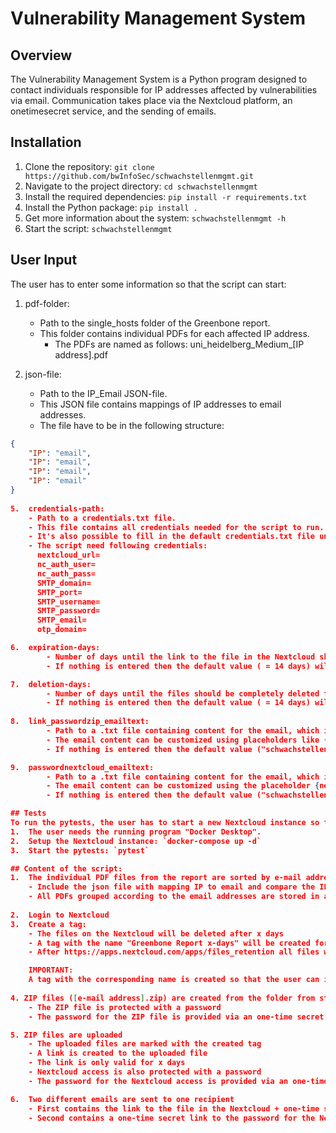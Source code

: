 # Vulnerability Management System

## Overview
The Vulnerability Management System is a Python program designed to contact individuals responsible for IP addresses affected by vulnerabilities via email. Communication takes place via the Nextcloud platform, an onetimesecret service, and the sending of emails.

## Installation
1. Clone the repository: `git clone https://github.com/bwInfoSec/schwachstellenmgmt.git`
2. Navigate to the project directory: `cd schwachstellenmgmt`
3. Install the required dependencies: `pip install -r requirements.txt`
4. Install the Python package: `pip install .`
5. Get more information about the system: `schwachstellenmgmt -h`
6. Start the script: `schwachstellenmgmt`

## User Input
The user has to enter some information so that the script can start:

1.  pdf-folder:
    - Path to the single_hosts folder of the Greenbone report.
    - This folder contains individual PDFs for each affected IP address.
        - The PDFs are named as follows: uni_heidelberg_Medium_[IP address].pdf

3.  json-file:
    - Path to the IP_Email JSON-file.
    - This JSON file contains mappings of IP addresses to email addresses.
    - The file have to be in the following structure: 
  
```json
{
    "IP": "email",
    "IP": "email",
    "IP": "email",
    "IP": "email"
}
  
5.  credentials-path:
    - Path to a credentials.txt file.
    - This file contains all credentials needed for the script to run.
    - It's also possible to fill in the default credentials.txt file under the following path: "schwachstellenmgmt\templates\credentials.txt"
    - The script need following credentials: 
      nextcloud_url=
      nc_auth_user=
      nc_auth_pass=
      SMTP_domain=
      SMTP_port=
      SMTP_username=
      SMTP_password=
      SMTP_email=
      otp_domain=

6.  expiration-days:
        - Number of days until the link to the file in the Nextcloud should expire.
        - If nothing is entered then the default value ( = 14 days) will be selected.

7.  deletion-days:
        - Number of days until the files should be completely deleted from Nextcloud.
        - If nothing is entered then the default value ( = 14 days) will be selected.
    
8.  link_passwordzip_emailtext:
        - Path to a .txt file containing content for the email, which includes the link to Nextcloud and a one-time secret link for the password of the ZIP file.
        - The email content can be customized using placeholders like {nextcloud_file_url}, {zip_password_link}, and {expiration_date}.
        - If nothing is entered then the default value ("schwachstellenmgmt\templates\link_passwordZIP_emailText.txt") will be selected.

9.  passwordnextcloud_emailtext:
        - Path to a .txt file containing content for the email, which includes the one-time link for the password to Nextcloud.
        - The email content can be customized using the placeholder {nextcloud_password_link}.
        - If nothing is entered then the default value ("schwachstellenmgmt\templates\passwordNextcloud_emailText.txt") will be selected.

## Tests
To run the pytests, the user has to start a new Nextcloud instance so that the tests can also be run without the production system:
1.  The user needs the running program "Docker Desktop".
2.  Setup the Nextcloud instance: `docker-compose up -d`
3.  Start the pytests: `pytest`

## Content of the script: 
1.  The individual PDF files from the report are sorted by e-mail address and packed into a ZIP file
    - Include the json file with mapping IP to email and compare the IP addresses with the names of the PDF files (uni_heidelberg_Medium_[IP address].pdf) 
    - All PDFs grouped according to the email addresses are stored in a common folder ([email address])
    
2.  Login to Nextcloud 
3.  Create a tag:
    - The files on the Nextcloud will be deleted after x days
    - A tag with the name "Greenbone Report x-days" will be created for this purpose
    - After https://apps.nextcloud.com/apps/files_retention all files with the tag will be deleted after x days

    IMPORTANT: 
    A tag with the corresponding name is created so that the user can individually determine how long the files are available. To enable Nextcloud to make the corresponding settings for the tags, the administrator of the Nextcloud account must write another script in the background and integrate it. This is still outstanding! Until then, this feature will not be used.
    
4. ZIP files ([e-mail address].zip) are created from the folder from step 1
    - The ZIP file is protected with a password
    - The password for the ZIP file is provided via an one-time secret link

5. ZIP files are uploaded
    - The uploaded files are marked with the created tag
    - A link is created to the uploaded file 
    - The link is only valid for x days
    - Nextcloud access is also protected with a password
    - The password for the Nextcloud access is provided via an one-time secret link

6.  Two different emails are sent to one recipient
    - First contains the link to the file in the Nextcloud + one-time secret link to the password for the ZIP file
    - Second contains a one-time secret link to the password for the Nextcloud
